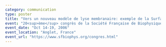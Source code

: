 ```yaml
---
category: communication
type: poster
title: "Vers un nouveau modèle de lyse membranaire: exemple de la Surfactine"
event: "20<sup>ème</sup> congrès de la Société Française de Biophysique"
event_date: "Oct 14-19, 2006"
event_location: "Anglet, France"
event_url: "https://www.sfbiophys.org/congres.html"
---
```

